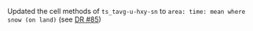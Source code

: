 Updated the cell methods of `ts_tavg-u-hxy-sn` to `area: time: mean where snow (on land)` (see [DR #85](https://github.com/CMIP-Data-Request/Harmonised-Public-Consultation/issues/85))
